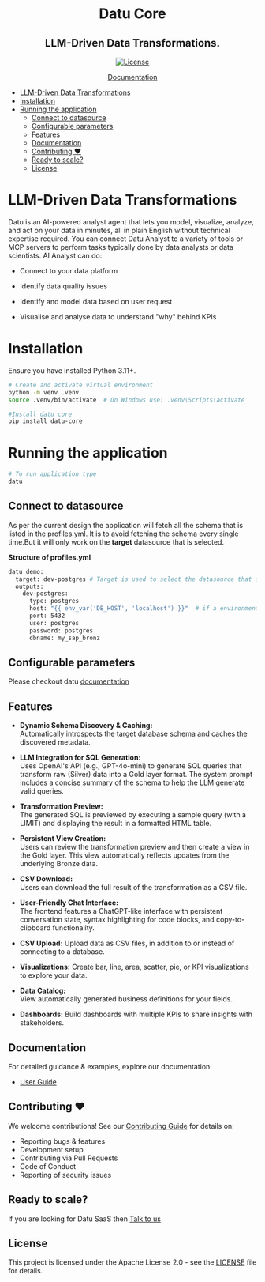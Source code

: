 <div align="center">
  <h1>
    Datu Core
  </h1>

  <h2>
    LLM-Driven Data Transformations.
  </h2>

  <div align="center">
    <a href="https://github.com/Datuanalytics/datu-core/blob/main/LICENSE"><img alt="License" src="https://img.shields.io/badge/license-Apache%202.0-blue.svg"/></a>
  </div>
  
  <p>
    <a href="https://docs.datu.fi/">Documentation</a>
  </p>
</div>

- [LLM-Driven Data Transformations](#llm-driven-data-transformations)
- [Installation](#installation)
- [Running the application](#running-the-application)
  - [Connect to datasource](#connect-to-datasource)
  - [Configurable parameters](#configurable-parameters)
  - [Features](#features)
  - [Documentation](#documentation)
  - [Contributing ❤️](#contributing-️)
  - [Ready to scale?](#ready-to-scale)
  - [License](#license)

# LLM-Driven Data Transformations

Datu is an AI-powered analyst agent that lets you model, visualize, analyze, and act on your data in minutes, all in plain English without technical expertise required. You can connect Datu Analyst to a variety of tools or MCP servers to perform tasks typically done by data analysts or data scientists. AI Analyst can do:  

- Connect to your data platform  

- Identify data quality issues  

- Identify and model data based on user request  

- Visualise and analyse data to understand "why" behind KPIs  

# Installation

Ensure you have installed Python 3.11+.

```sh
# Create and activate virtual environment
python -m venv .venv
source .venv/bin/activate  # On Windows use: .venv\Scripts\activate

#Install datu core
pip install datu-core

```

# Running the application

```sh
# To run application type 
datu
```

## Connect to datasource

As per the current design the application will fetch all the schema that is listed in the profiles.yml. It is to avoid fetching the schema every single time.But it will only work on the **target** datasource that is selected.

**Structure of profiles.yml**

```sh
datu_demo:
  target: dev-postgres # Target is used to select the datasource that is currently active. Change this if you would like to use a different datasource.
  outputs:
    dev-postgres:
      type: postgres
      host: "{{ env_var('DB_HOST', 'localhost') }}"  # if a environment variable is supplied that gets priority. This is useful for not hardcoding.
      port: 5432
      user: postgres
      password: postgres
      dbname: my_sap_bronz
```

## Configurable parameters

Please checkout datu [documentation](https://docs.datu.fi)

## Features

- **Dynamic Schema Discovery & Caching:**  
  Automatically introspects the target database schema and caches the discovered metadata.

- **LLM Integration for SQL Generation:**  
  Uses OpenAI's API (e.g., GPT-4o-mini) to generate SQL queries that transform raw (Silver) data into a Gold layer format. The system prompt includes a concise summary of the schema to help the LLM generate valid queries.

- **Transformation Preview:**  
  The generated SQL is previewed by executing a sample query (with a LIMIT) and displaying the result in a formatted HTML table.

- **Persistent View Creation:**  
  Users can review the transformation preview and then create a view in the Gold layer. This view automatically reflects updates from the underlying Bronze data.

- **CSV Download:**  
  Users can download the full result of the transformation as a CSV file.

- **User-Friendly Chat Interface:**  
  The frontend features a ChatGPT-like interface with persistent conversation state, syntax highlighting for code blocks, and copy-to-clipboard functionality.

- **CSV Upload:**
  Upload data as CSV files, in addition to or instead of connecting to a database. 


- **Visualizations:** 
  Create bar, line, area, scatter, pie, or KPI visualizations to explore your data. 

- **Data Catalog:**  
  View automatically generated business definitions for your fields. 

- **Dashboards:**
  Build dashboards with multiple KPIs to share insights with stakeholders. 


## Documentation

For detailed guidance & examples, explore our documentation:

- [User Guide](https://docs.datu.fi/)

## Contributing ❤️

We welcome contributions! See our [Contributing Guide](CONTRIBUTING.md) for details on:
- Reporting bugs & features
- Development setup
- Contributing via Pull Requests
- Code of Conduct
- Reporting of security issues

## Ready to scale?

If you are looking for Datu SaaS then [Talk to us](hello@datu.fi)

## License

This project is licensed under the Apache License 2.0 - see the [LICENSE](LICENSE) file for details.
